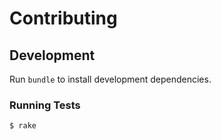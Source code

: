 # Contributing

## Development

Run `bundle` to install development dependencies.

### Running Tests

```
$ rake
```
